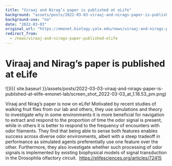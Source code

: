 ```yaml
---
title: "Viraaj and Nirag’s paper is published at eLife"
background: "assets/posts/2022-03-03-viraaj-and-nirags-paper-is-published-at-elife-emonet-lab/screen_shot_2022-03-03_at_1.18.53_pm.png"
background-use: "no"
date: "2022-03-03"
original_url: "https://emonet.biology.yale.edu/news/viraaj-and-nirags-paper-published-elife"
redirect_from:
  - /news/viraaj-and-nirags-paper-published-elife
---
```

# Viraaj and Nirag’s paper is published at eLife

![]({{ site.baseurl }}/assets/posts/2022-03-03-viraaj-and-nirags-paper-is-published-at-elife-emonet-lab/screen_shot_2022-03-03_at_1.18.53_pm.png)

Viraaj and Nirag’s paper is now on eLife! Motivated by recent studies of walking fruit flies from our lab and others, they use simulations and theory to investigate why in some environments it is more beneficial for navigation to extract and respond to the proportion of time the odor signal is present, while in others it is better to respond to the frequency of encounters with odor filaments. They find that being able to sense both features enables success across diverse odor environments, albeit with a steep tradeoff in performance as simulated agents preferentially use one feature over the other. Furthermore, they also investigate whether such processing of odor signals is implemented by existing biophysical models of signal transduction in the Drosophila olfactory circuit.  <https://elifesciences.org/articles/72415>